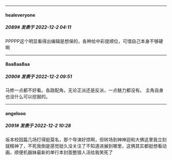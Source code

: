

*****

####  healeveryone  
##### 2089#       发表于 2022-12-2 04:11

PPPPP这个明显看得出编辑是想保的，各种给中彩提顺位，可惜自己本身不够硬啊



*****

####  8aa8aa8aa  
##### 2090#       发表于 2022-12-2 09:51

马修一点都不好看。各路配角，无论正派还是反派，一点魅力都没有。
主角自身也没什么可以挖掘的。



*****

####  angelooo  
##### 2091#       发表于 2022-12-2 10:28

坂本校园篇几场打得挺莫名，那个导演好烦啊，但转场到神神迴和大佛这里我立刻就精神了，不死我倒是感觉挺久没关注了不知道进展到哪里，这俩其实都挺想看动画，顺便机器妹最新的单行本封面整猎人活给我笑死了

